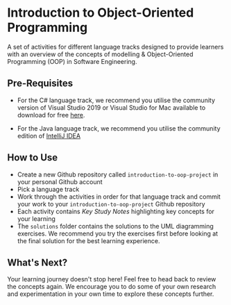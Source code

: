 # Introduction to Object-Oriented Programming

A set of activities for different language tracks designed to provide learners with an overview of the concepts of modelling & Object-Oriented Programming (OOP) in Software Engineering.

## Pre-Requisites

- For the C# language track, we recommend you utilise the community version of Visual Studio 2019 or Visual Studio for Mac available to download for free [here](https://visualstudio.microsoft.com/downloads/).

- For the Java language track, we recommend you utilise the community edition of [IntelliJ IDEA](https://www.jetbrains.com/idea/download/)

## How to Use

- Create a new Github repository called `introduction-to-oop-project` in your personal Github account
- Pick a language track
- Work through the activities in order for that language track and commit your work to your `introduction-to-oop-project` Github repository
- Each activity contains *Key Study Notes* highlighting key concepts for your learning
- The `solutions` folder contains the solutions to the UML diagramming exercises. We recommend you try the exercises first before looking at the final solution for the best learning experience.

## What's Next?

Your learning journey doesn't stop here! Feel free to head back to review the concepts again. We encourage you to do some of your own research and experimentation in your own time to explore these concepts further.
